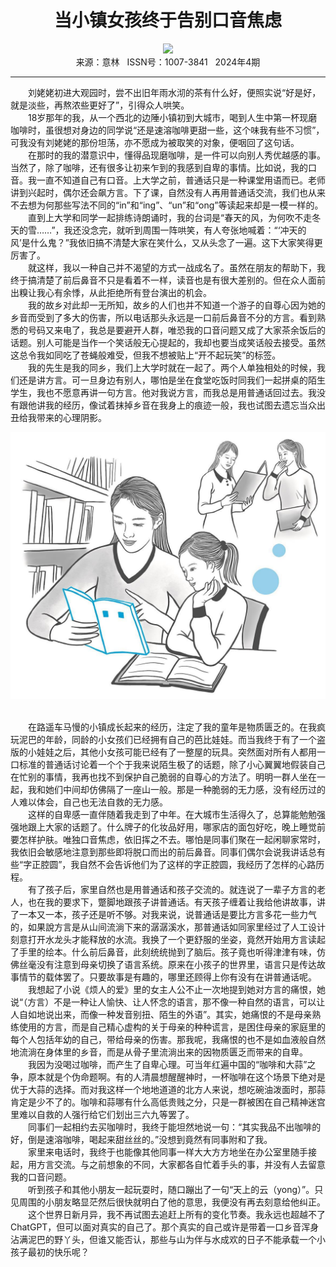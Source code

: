 # <center>当小镇女孩终于告别口音焦虑</center> 

<div align=center><img src="https://raw.githubusercontent.com/leaguecn/magazines/main/img_authors/%d7%f7%d5%df%a3%ba%d3%c6%d3%c6.jpg"></div> 

<center>来源：意林   ISSN号：1007-3841   2024年4期</center> 


* * *


　　刘姥姥初进大观园时，尝不出旧年雨水沏的茶有什么好，便照实说“好是好，就是淡些，再熬浓些更好了”，引得众人哄笑。  
　　18岁那年的我，从一个西北的边陲小镇初到大城市，喝到人生中第一杯现磨咖啡时，虽很想对身边的同学说“还是速溶咖啡更甜一些，这个味我有些不习惯”，可我没有刘姥姥的那份坦荡，亦不愿成为被取笑的对象，便咽回了这句话。  
　　在那时的我的潜意识中，懂得品现磨咖啡，是一件可以向别人秀优越感的事。当然了，除了咖啡，还有很多让初来乍到的我感到自卑的事情。比如说，我的口音。我一直不知道自己有口音。上大学之前，普通话只是一种课堂用语而已。老师讲到兴起时，偶尔还会飙方言。下了课，自然没有人再用普通话交流，我们也从来不去想为何那些写法不同的“in”和“ing”、“un”和“ong”等读起来却是一模一样的。  
　　直到上大学和同学一起排练诗朗诵时，我的台词是“春天的风，为何吹不走冬天的雪……”，我还没念完，就听到周围一阵哄笑，有人夸张地喊着：“‘冲天的风’是什么鬼？”我依旧搞不清楚大家在笑什么，又从头念了一遍。这下大家笑得更厉害了。  
　　就这样，我以一种自己并不渴望的方式一战成名了。虽然在朋友的帮助下，我终于搞清楚了前后鼻音不只是看着不一样，读音也是有很大差别的。但在众人面前出糗让我心有余悸，从此拒绝所有登台演出的机会。  
　　我的故乡对此却一无所知，故乡的人们也并不知道一个游子的自尊心因为她的乡音而受到了多大的伤害，所以电话那头永远是一口前后鼻音不分的方言。看到熟悉的号码又来电了，我总是要避开人群，唯恐我的口音问题又成了大家茶余饭后的话题。别人可能是当作一个笑话般无心提起的，我却也要当成笑话般去接受。虽然这总令我如同吃了苍蝇般难受，但我不想被贴上“开不起玩笑”的标签。  
　　我的先生是我的同乡，我们上大学时就在一起了。两个人单独相处的时候，我们还是讲方言。可一旦身边有别人，哪怕是坐在食堂吃饭时同我们一起拼桌的陌生学生，我也不愿意再讲一句方言。他对我说方言，而我总是用普通话回过去。我没有跟他讲我的经历，像试着抹掉乡音在我身上的痕迹一般，我也试图去遗忘当众出丑给我带来的心理阴影。

![](https://raw.githubusercontent.com/leaguecn/magazines/main/img/yili20240402-1-l.jpg)

  
<br>　　在路遥车马慢的小镇成长起来的经历，注定了我的童年是物质匮乏的。在我疯玩泥巴的年龄，同龄的小女孩们已经拥有自己的芭比娃娃。而当我终于有了一个盗版的小娃娃之后，其他小女孩可能已经有了一整屋的玩具。突然面对所有人都用一口标准的普通话讨论着一个个于我来说陌生极了的话题，除了小心翼翼地假装自己在忙别的事情，我再也找不到保护自己脆弱的自尊心的方法了。明明一群人坐在一起，我和她们中间却仿佛隔了一座山一般。那是一种脆弱的无力感，没有经历过的人难以体会，自己也无法自救的无力感。  
　　这样的自卑感一直伴随着我走到了中年。在大城市生活得久了，总算能勉勉强强地跟上大家的话题了。什么牌子的化妆品好用，哪家店的面包好吃，晚上睡觉前要怎样护肤。唯独口音焦虑，依旧挥之不去。哪怕是同事们聚在一起闲聊家常时，我依旧会敏感地注意到那些即将脱口而出的前后鼻音。同事们偶尔会说我讲话总有些“字正腔圆”，我自然不会告诉他们为了这样的字正腔圆，我经历了怎样的心路历程。  
　　有了孩子后，家里自然也是用普通话和孩子交流的。就连说了一辈子方言的老人，也在我的要求下，蹩脚地跟孩子讲普通话。有天孩子缠着让我给他讲故事，讲了一本又一本，孩子还是听不够。对我来说，说普通话是要比方言多花一些力气的，如果說方言是从山间流淌下来的潺潺溪水，那普通话如同家里经过了人工设计刻意打开水龙头才能释放的水流。我换了一个更舒服的坐姿，竟然开始用方言读起了手里的绘本。什么前后鼻音，此刻统统抛到了脑后。孩子竟也听得津津有味，仿佛丝毫没有注意到母亲切换了语言系统。原来在小孩子的世界里，语言只是传达故事情节的载体罢了。只要故事是有趣的，哪里还顾得上你有没有在讲普通话呢。  
　　我想起了小说《烦人的爱》里的女主人公不止一次地提到她对方言的痛恨，她说“（方言）不是一种让人愉快、让人怀念的语言，那不像一种自然的语言，可以让人自如地说出来，而像一种发音别扭、陌生的外语”。其实，她痛恨的不是母亲熟练使用的方言，而是自己精心虚构的关于母亲的种种谎言，是困住母亲的家庭里的每个人包括年幼的自己，带给母亲的伤害。那我呢，我痛恨的也不是如血液般自然地流淌在身体里的乡音，而是从骨子里流淌出来的因物质匮乏而带来的自卑。  
　　我因为没喝过咖啡，而产生了自卑心理。可当年红遍中国的“咖啡和大蒜”之争，原本就是个伪命题啊。有的人清晨想醒醒神时，一杯咖啡在这个场景下绝对是优于大蒜的选择。而对我这样一个地地道道的北方人来说，想吃碗油泼面时，那蒜肯定是少不了的。咖啡和蒜哪有什么高低贵贱之分，只是一群被困在自己精神迷宫里难以自救的人强行给它们划出三六九等罢了。  
　　同事们一起相约去买咖啡时，我终于能坦然地说一句：“其实我品不出咖啡的好，倒是速溶咖啡，喝起来甜丝丝的。”没想到竟然有同事附和了我。  
　　家里来电话时，我终于也能像其他同事一样大大方方地坐在办公室里随手接起，用方言交流。与之前想象的不同，大家都各自忙着手头的事，并没有人去留意我的口音问题。  
　　听到孩子和其他小朋友一起玩耍时，随口蹦出了一句“天上的云（yong）”。只见周围的小朋友略显茫然后很快就明白了他的意思，我便没有再去刻意给他纠正。  
　　这个世界日新月异，我不再试图去追赶上所有的变化节奏。我永远也超越不了ChatGPT，但可以面对真实的自己了。那个真实的自己或许是带着一口乡音浑身沾满泥巴的野丫头，但谁又能否认，那些与山为伴与水成欢的日子不能承载一个小孩子最初的快乐呢？